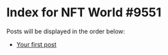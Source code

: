 # Index for NFT World #9551
Posts will be displayed in the order below:

- [Your first post](./001-first.md)

